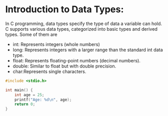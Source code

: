 # Introduction to Data Types:

In C programming, data types specify the type of data a variable can hold. C supports various data types, categorized into basic types and derived types. Some of them are 
- int: Represents integers (whole numbers)
- long: Represents integers with a larger range than the standard int data type.
- float: Represents floating-point numbers (decimal numbers).
- double: Similar to float but with double precision.
- char:Represents single characters.

```c
#include <stdio.h>

int main() {
    int age = 25;
    printf("Age: %d\n", age);
    return 0;
}
```
